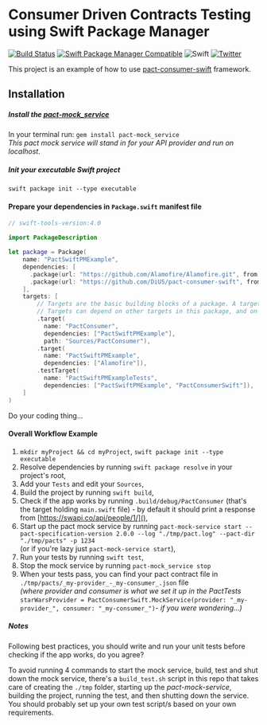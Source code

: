 # Consumer Driven Contracts Testing using Swift Package Manager

[![Build Status](https://travis-ci.org/surpher/PactSwiftPMExample.svg?branch=master)](https://travis-ci.org/surpher/PactSwiftPMExample)
[![Swift Package Manager Compatible](https://img.shields.io/badge/swift_package_manager-compatible-brightgreen.svg)]()
![Swift](https://img.shields.io/badge/Swift-4.0-orange.svg?style=flat)
[![Twitter](https://img.shields.io/badge/twitter-@pact__up-blue.svg?style=flat)](http://twitter.com/pact_up)

This project is an example of how to use [pact-consumer-swift](https://github.com/DiUS/pact-consumer-swift) framework.

## Installation

##### Install the [pact-mock_service](https://github.com/pact-foundation/pact-mock_service)
In your terminal run: `gem install pact-mock_service`  
_This pact mock service will stand in for your API provider and run on localhost._

##### Init your executable Swift project
`swift package init --type executable`

#### Prepare your dependencies in `Package.swift` manifest file
```swift
// swift-tools-version:4.0

import PackageDescription

let package = Package(
    name: "PactSwiftPMExample",
    dependencies: [
      .package(url: "https://github.com/Alamofire/Alamofire.git", from: "4.5.1"),
      .package(url: "https://github.com/DiUS/pact-consumer-swift", from: "0.5.0")
    ],
    targets: [
        // Targets are the basic building blocks of a package. A target can define a module or a test suite.
        // Targets can depend on other targets in this package, and on products in packages which this package depends on.
        .target(
          name: "PactConsumer",
          dependencies: ["PactSwiftPMExample"],
          path: "Sources/PactConsumer"),
        .target(
          name: "PactSwiftPMExample",
          dependencies: ["Alamofire"]),
        .testTarget(
          name: "PactSwiftPMExampleTests",
          dependencies: ["PactSwiftPMExample", "PactConsumerSwift"]),
    ]
)
```
Do your coding thing...


#### Overall Workflow Example
1. `mkdir myProject && cd myProject`, `swift package init --type executable`
2. Resolve dependencies by running `swift package resolve` in your project's root,
3. Add your `Tests` and edit your `Sources`,
4. Build the project by running `swift build`,
5. Check if the app works by running `.build/debug/PactConsumer` (that's the target holding `main.swift` file) - by default it should print a response from [https://swapi.co/api/people/1/](),
6. Start up the pact mock service by running `pact-mock-service start --pact-specification-version 2.0.0 --log "./tmp/pact.log" --pact-dir "./tmp/pacts" -p 1234`  
(or if you're lazy just `pact-mock-service start`),
7. Run your tests by running `swift test`,
8. Stop the mock service by running `pact-mock_service stop`
9. When your tests pass, you can find your pact contract file in `./tmp/pacts/_my-provider_-_my-consumer_.json` file  
_(where provider and consumer is what we set it up in the PactTests_ `starWarsProvider = PactConsumerSwift.MockService(provider: "_my-provider_", consumer: "_my-consumer_")`_- if you were wondering...)_

##### Notes
Following best practices, you should write and run your unit tests before checking if the app works, do you agree?  

To avoid running 4 commands to start the mock service, build, test and shut down the mock service, there's a `build_test.sh` script in this repo that takes care of creating the `./tmp` folder, starting up the _pact-mock-service_, building the project, running the test, and then shutting down the service.  
You should probably set up your own test script/s based on your own requirements.
